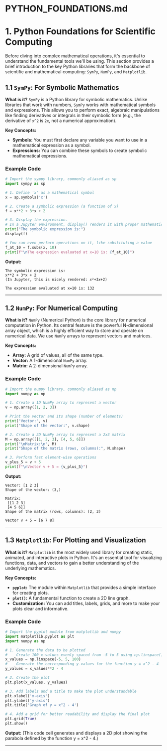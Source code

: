 # PYTHON_FOUNDATIONS.md

# 1. Python Foundations for Scientific Computing

Before diving into complex mathematical operations, it's essential to understand the fundamental tools we'll be using. This section provides a brief introduction to the key Python libraries that form the backbone of scientific and mathematical computing: `SymPy`, `NumPy`, and `Matplotlib`.

## 1.1 `SymPy`: For Symbolic Mathematics

**What is it?** `SymPy` is a Python library for symbolic mathematics. Unlike libraries that work with numbers, `SymPy` works with mathematical symbols and expressions. This allows you to perform exact, algebraic manipulations like finding derivatives or integrals in their symbolic form (e.g., the derivative of `x^2` is `2x`, not a numerical approximation).

**Key Concepts:**
-   **Symbols:** You must first declare any variable you want to use in a mathematical expression as a symbol.
-   **Expressions:** You can combine these symbols to create symbolic mathematical expressions.

### Example Code

```python
# Import the sympy library, commonly aliased as sp
import sympy as sp

# 1. Define 'x' as a mathematical symbol
x = sp.symbols('x')

# 2. Create a symbolic expression (a function of x)
f = x**2 + 3*x + 2

# 3. Display the expression. 
# In a Jupyter environment, display() renders it with proper mathematical formatting.
print("The symbolic expression is:")
display(f)

# You can even perform operations on it, like substituting a value
f_at_10 = f.subs(x, 10)
print(f"\nThe expression evaluated at x=10 is: {f_at_10}")
```

**Output:**
```
The symbolic expression is:
x**2 + 3*x + 2
(In Jupyter, this is nicely rendered: 𝑥²+3𝑥+2)

The expression evaluated at x=10 is: 132
```

---

## 1.2 `NumPy`: For Numerical Computing

**What is it?** `NumPy` (Numerical Python) is the core library for numerical computation in Python. Its central feature is the powerful N-dimensional array object, which is a highly efficient way to store and operate on numerical data. We use `NumPy` arrays to represent vectors and matrices.

**Key Concepts:**
-   **Array:** A grid of values, all of the same type.
-   **Vector:** A 1-dimensional `NumPy` array.
-   **Matrix:** A 2-dimensional `NumPy` array.

### Example Code

```python
# Import the numpy library, commonly aliased as np
import numpy as np

# 1. Create a 1D NumPy array to represent a vector
v = np.array([1, 2, 3])

# Print the vector and its shape (number of elements)
print("Vector:", v)
print("Shape of the vector:", v.shape)

# 2. Create a 2D NumPy array to represent a 2x3 matrix
M = np.array([[1, 2, 3], [4, 5, 6]])
print("\nMatrix:\n", M)
print("Shape of the matrix (rows, columns):", M.shape)

# 3. Perform fast element-wise operations
v_plus_5 = v + 5
print(f"\nVector v + 5 = {v_plus_5}")
```

**Output:**
```
Vector: [1 2 3]
Shape of the vector: (3,)

Matrix:
 [[1 2 3]
 [4 5 6]]
Shape of the matrix (rows, columns): (2, 3)

Vector v + 5 = [6 7 8]
```

---

## 1.3 `Matplotlib`: For Plotting and Visualization

**What is it?** `Matplotlib` is the most widely used library for creating static, animated, and interactive plots in Python. It's an essential tool for visualizing functions, data, and vectors to gain a better understanding of the underlying mathematics.

**Key Concepts:**
-   **`pyplot`:** The module within `Matplotlib` that provides a simple interface for creating plots.
-   **`plot()`:** A fundamental function to create a 2D line graph.
-   **Customization:** You can add titles, labels, grids, and more to make your plots clear and informative.

### Example Code

```python
# Import the pyplot module from matplotlib and numpy
import matplotlib.pyplot as plt
import numpy as np

# 1. Generate the data to be plotted
#    Create 100 x-values evenly spaced from -5 to 5 using np.linspace()
x_values = np.linspace(-5, 5, 100)
#    Generate the corresponding y-values for the function y = x^2 - 4
y_values = x_values**2 - 4

# 2. Create the plot
plt.plot(x_values, y_values)

# 3. Add labels and a title to make the plot understandable
plt.xlabel('x-axis')
plt.ylabel('y-axis')
plt.title('Graph of y = x^2 - 4')

# 4. Add a grid for better readability and display the final plot
plt.grid(True)
plt.show()
```

**Output:**
(This code cell generates and displays a 2D plot showing the parabola defined by the function y = x^2 - 4.)

---
